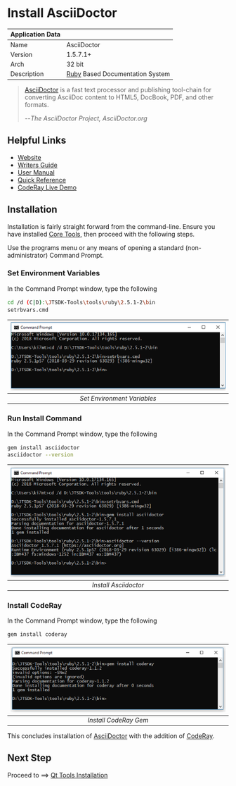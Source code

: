 # Install AsciiDoctor

| Application Data ||
| ---| --- |
| Name        | AsciiDoctor |
| Version     | 1.5.7.1+ |
| Arch        | 32 bit |
| Description | [Ruby](https://www.ruby-lang.org/en/) Based Documentation System |

>[AsciiDoctor](https://asciidoctor.org/) is a fast text processor and publishing
>tool-chain for converting AsciiDoc content to HTML5, DocBook, PDF, and other formats.
>
> --*The AsciiDoctor Project, AsciiDoctor.org*

## Helpful Links

- [Website](https://asciidoctor.org/)
- [Writers Guide](https://asciidoctor.org/docs/asciidoc-writers-guide/)
- [User Manual](https://asciidoctor.org/docs/user-manual/)
- [Quick Reference](https://asciidoctor.org/docs/asciidoc-syntax-quick-reference/)
- [CodeRay Live Demo](http://coderay.rubychan.de/)

## Installation

Installation is fairly straight forward from the command-line. Ensure you have
installed [Core Tools](Install-Core-Tools.md), then proceed with the following steps.

Use the programs menu or any means of opening a standard (non-administrator)
Command Prompt.

### Set Environment Variables

In the Command Prompt window, type the following

```bash
cd /d (C|D):\JTSDK-Tools\tools\ruby\2.5.1-2\bin
setrbvars.cmd
```

| ![Environment Variables](images/asciidoctor/asciidoctor.1.PNG?raw=true) |
|:--:|
| *Set Environment Variables* |

### Run Install Command

In the Command Prompt window, type the following

```bash
gem install asciidoctor
asciidoctor --version
```

| ![Install Asciidoctor](images/asciidoctor/asciidoctor.2.PNG?raw=true) |
|:--:|
| *Install Asciidoctor* |

### Install CodeRay

In the Command Prompt window, type the following

```bash
gem install coderay
```

| ![Install Coderay](images/asciidoctor/asciidoctor.3.PNG?raw=true) |
|:--:|
| *Install CodeRay Gem* |

This concludes installation of [AsciiDoctor](https://asciidoctor.org/) with
the addition of [CodeRay](http://coderay.rubychan.de).

## Next Step

Proceed to ==> [Qt Tools Installation](Install-Qt.md)